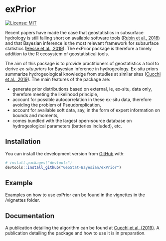 
<!-- README.md is generated from README.Rmd. Please edit that file -->
exPrior
=======

<!-- badges: start -->
[![License: MIT](https://img.shields.io/badge/License-MIT-yellow.svg)](https://opensource.org/licenses/MIT) <!-- badges: end -->

Recent papers have made the case that geostatistics in subsurface hydrology is still falling short on available software tools ([Rubin et al., 2018](https://www.hydrol-earth-syst-sci.net/22/5675/2018/)) and that Bayesian inference is the most relevant framework for subsurface statistics ([Hesse et al., 2019](https://www.frontiersin.org/articles/10.3389/feart.2019.00118/full)). The exPrior package is therefore a timely addition to the R ecosystem of geostatistical tools.

The aim of this package is to provide practitioners of geostatistics a tool to derive *ex-situ priors* for Bayesian inference in hydrogeology. Ex-situ priors summarize hydrogeological knowledge from studies at similar sites ([Cucchi et al., 2019](https://www.sciencedirect.com/science/article/abs/pii/S0309170818309059)). The main features of the package are:

-   generate prior distributions based on external, ie, ex-situ, data only, therefore meeting the likelihood principle,
-   account for possible autocorrelation in these ex-situ data, therefore avoiding the problem of Pseudoreplication,
-   account for available soft data, say, in the form of expert information on bounds and moments,
-   comes bundled with the largest open-source database on hydrogeological parameters (batteries included), etc.

Installation
------------

You can install the development version from [GitHub](https://github.com/) with:

``` r
# install.packages("devtools")
devtools::install_github("GeoStat-Bayesian/exPrior")
```

Example
-------

Examples on how to use exPrior can be found in the vignettes in the /vignettes folder.

Documentation
-------------

A publication detailing the algorithm can be found at [Cucchi et al. (2019)](https://www.sciencedirect.com/science/article/abs/pii/S0309170818309059). A publication detailing the package and how to use it is in preparation.
